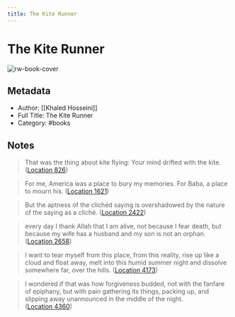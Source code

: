 ```yaml
---
title: The Kite Runner
---
```

# The Kite Runner

![rw-book-cover](https://images-na.ssl-images-amazon.com/images/I/518-tcTo9CL._SL200_.jpg)

## Metadata
- Author: [[Khaled Hosseini]]
- Full Title: The Kite Runner
- Category: #books

## Notes
> That was the thing about kite flying: Your mind drifted with the kite. ([Location 826](https://readwise.io/to_kindle?action=open&asin=B00B0CR0O6&location=826))

> For me, America was a place to bury my memories. For Baba, a place to mourn his. ([Location 1621](https://readwise.io/to_kindle?action=open&asin=B00B0CR0O6&location=1621))

> But the aptness of the clichéd saying is overshadowed by the nature of the saying as a cliché. ([Location 2422](https://readwise.io/to_kindle?action=open&asin=B00B0CR0O6&location=2422))

> every day I thank Allah that I am alive, not because I fear death, but because my wife has a husband and my son is not an orphan. ([Location 2658](https://readwise.io/to_kindle?action=open&asin=B00B0CR0O6&location=2658))

> I want to tear myself from this place, from this reality, rise up like a cloud and float away, melt into this humid summer night and dissolve somewhere far, over the hills. ([Location 4173](https://readwise.io/to_kindle?action=open&asin=B00B0CR0O6&location=4173))

> I wondered if that was how forgiveness budded, not with the fanfare of epiphany, but with pain gathering its things, packing up, and slipping away unannounced in the middle of the night. ([Location 4360](https://readwise.io/to_kindle?action=open&asin=B00B0CR0O6&location=4360))

